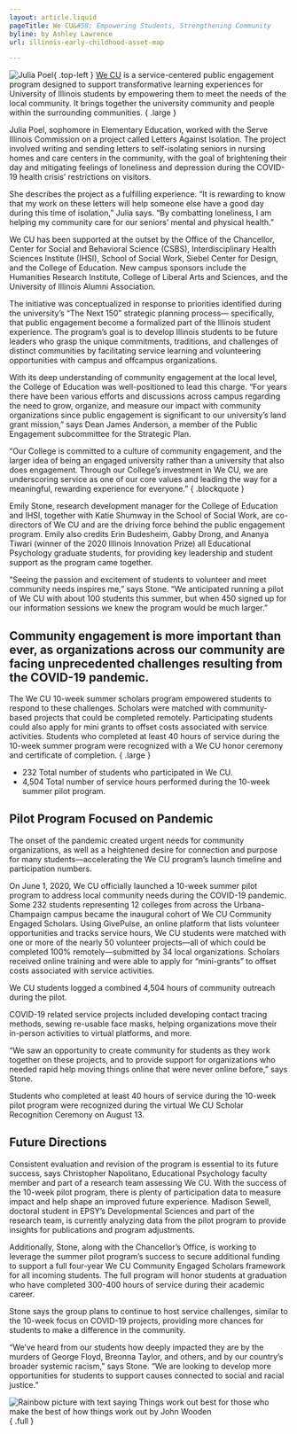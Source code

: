 ```yaml
---
layout: article.liquid
pageTitle: We CU&#58; Empowering Students, Strengthening Community
byline: by Ashley Lawrence
url: illinois-early-childhood-asset-map

---
```

![Julia Poel](/img/julia-poel.png){ .top-left } [We CU](https://wecu.illinois.edu/) is a service-centered public engagement program designed to support transformative learning experiences for University of Illinois students by empowering them to meet the needs of the local community. It brings together the university community and people within the surrounding communities. { .large }

Julia Poel, sophomore in Elementary Education, worked with the Serve Illinois Commission on a project called Letters Against Isolation. The project involved writing and sending letters to self-isolating seniors in nursing homes and care centers in the community, with the goal of brightening their day and mitigating feelings of loneliness and depression during the COVID-19 health crisis’ restrictions on visitors.

She describes the project as a fulfilling experience. “It is rewarding to know that my work on these letters will help someone else have a good day during this time of isolation,” Julia says. “By combatting loneliness, I am helping my community care for our seniors’ mental and physical health.”

We CU has been supported at the outset by the Office of the Chancellor, Center for Social and Behavioral Science (CSBS), Interdisciplinary Health Sciences Institute (IHSI), School of Social Work, Siebel Center for Design, and the College of Education. New campus sponsors include the Humanities Research Institute, College of Liberal Arts and Sciences, and the University of Illinois Alumni Association.

The initiative was conceptualized in response to priorities identified during the university’s “The Next 150” strategic planning process— specifically, that public engagement become a formalized part of the Illinois student experience. The program’s goal is to develop Illinois students to be future leaders who grasp the unique commitments, traditions, and challenges of distinct communities by facilitating service learning and volunteering opportunities with campus and offcampus organizations.

With its deep understanding of community engagement at the local level, the College of Education was well-positioned to lead this charge. “For years there have been various efforts and discussions across campus regarding the need to grow, organize, and measure our impact with community organizations since public engagement is significant to our university’s land grant mission,” says Dean James Anderson, a member of the Public Engagement subcommittee for the Strategic Plan. 

“Our College is committed to a culture of community engagement, and the larger idea of being an engaged university rather than a university that also does engagement. Through our College’s investment in We CU, we are underscoring service as one of our core values and leading the way for a meaningful, rewarding experience for everyone.” { .blockquote }

Emily Stone, research development manager for the College of Education and IHSI, together with Katie Shumway in the School of Social Work, are co-directors of We CU and are the driving force behind the public engagement program. Emily also credits Erin Budesheim, Gabby Drong, and Ananya Tiwari (winner of the 2020 Illinois  Innovation Prize) all Educational Psychology graduate students, for providing key leadership and student support as the program came together. 

“Seeing the passion and excitement of students to volunteer and meet community needs inspires me,” says Stone. “We anticipated running a pilot of We CU with about  100 students this summer, but when 450 signed up for our information sessions we knew the program would be much larger.” 

<div class="aside right">
<h2>Community engagement is more important than ever, as organizations across our community are facing unprecedented challenges resulting from the COVID-19 pandemic.</h2>

The We CU 10-week summer scholars program empowered students to respond to these challenges. Scholars were matched with community-based projects that could be completed remotely. Participating students could also apply for mini grants to offset costs associated with service activities. Students who completed at least 40  hours of service during the 10-week summer program were recognized with a We CU honor ceremony and certificate of completion. { .large }

<ul class="stats no-bullets">
<li><span>232</span> Total number of students who participated in We CU.</li>
<li><span>4,504</span> Total number of service hours performed during the 10-week summer pilot program.</li>
</ul>
</div>

## Pilot Program Focused on Pandemic 

The onset of the pandemic created urgent needs for community organizations, as well as a heightened desire for connection and purpose for many students—accelerating the We CU program’s launch timeline and participation numbers.

On June 1, 2020, We CU officially launched a 10-week summer pilot program to address local community needs during the COVID-19 pandemic. Some 232 students representing 12 colleges from across the Urbana-Champaign campus became the inaugural cohort of We CU Community Engaged Scholars. Using GivePulse, an online platform that lists volunteer opportunities and tracks service hours, We CU students were matched with one or more of the nearly 50 volunteer projects—all of which  could be completed 100% remotely—submitted by 34 local organizations. Scholars received online training and were able to apply for “mini-grants” to offset costs associated with service activities. 

We CU students logged a combined 4,504 hours of community outreach during the pilot.

COVID-19 related service projects included developing contact tracing methods, sewing re-usable face masks, helping organizations move their in-person activities to virtual platforms, and more.

“We saw an opportunity to create community for students as they work together on these projects, and to provide support for organizations who needed rapid help moving things online that were never online before,” says Stone.

Students who completed at least 40 hours of service during the 10-week pilot program were recognized during the virtual We CU Scholar Recognition Ceremony on August 13. 

## Future Directions

Consistent evaluation and revision of the program is essential to its future success, says Christopher Napolitano, Educational Psychology faculty member and part of a research team assessing We CU. With the success of the 10-week pilot program, there is plenty of participation data to measure impact and help shape an improved future experience. Madison Sewell, doctoral student in EPSY’s Developmental Sciences and part of the research team, is currently analyzing data from the pilot program to provide insights for publications and program adjustments.

Additionally, Stone, along with the Chancellor’s Office, is working to leverage the summer pilot program’s success to secure additional funding to support a full four-year We CU Community Engaged Scholars framework for all incoming students. The full program will honor students at  graduation who have completed 300-400 hours of service during their academic career.

Stone says the group plans to continue to host service challenges, similar to the 10-week focus on COVID-19 projects, providing more chances for students to make a difference in the community.

“We’ve heard from our students how deeply impacted they are by the murders of George Floyd, Breonna Taylor, and others, and by our country’s  broader systemic racism,” says Stone. “We are looking to develop more opportunities for students to support causes connected to social and racial justice.”

![Rainbow picture with text saying Things work out best for those who make the best of how things work out by John Wooden](/img/letters-against-isolation.png) { .full }
